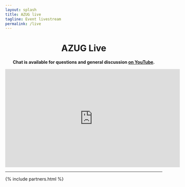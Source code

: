 ```yaml
---
layout: splash
title: AZUG live
tagline: Event livestream
permalink: /live
---
```


<!--<h1>No livestream is in progress</h1>
<p>There is currently no livestream in progress. If you want to watch the archive of sessions we have recorded, check <a href="/videos">our videos page</a>.</p>
-->
<h1 style="text-align: center;">AZUG Live</h1>

<p style="text-align: center;">
  <b>Chat is available for questions and general discussion <a href="https://www.youtube.com/watch?v=kkEioLh3h0o">on YouTube</a>.</b>
</p>

<iframe width="560" height="315" src="https://www.youtube-nocookie.com/embed/kkEioLh3h0o" frameborder="0" allow="accelerometer; autoplay; encrypted-media; gyroscope; picture-in-picture" allowfullscreen></iframe>

<hr />

<div class="partners-narrow">
	{% include partners.html %}
</div>